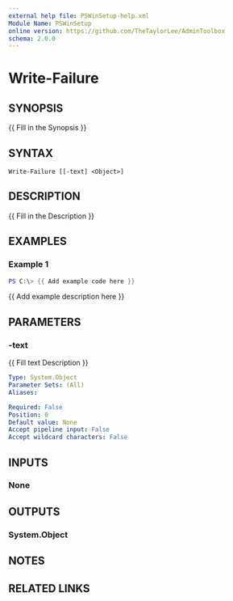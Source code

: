 ```yaml
---
external help file: PSWinSetup-help.xml
Module Name: PSWinSetup
online version: https://github.com/TheTaylorLee/AdminToolbox
schema: 2.0.0
---
```


# Write-Failure

## SYNOPSIS
{{ Fill in the Synopsis }}

## SYNTAX

```
Write-Failure [[-text] <Object>]
```

## DESCRIPTION
{{ Fill in the Description }}

## EXAMPLES

### Example 1
```powershell
PS C:\> {{ Add example code here }}
```

{{ Add example description here }}

## PARAMETERS

### -text
{{ Fill text Description }}

```yaml
Type: System.Object
Parameter Sets: (All)
Aliases:

Required: False
Position: 0
Default value: None
Accept pipeline input: False
Accept wildcard characters: False
```

## INPUTS

### None

## OUTPUTS

### System.Object
## NOTES

## RELATED LINKS
